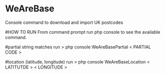 # WeAreBase
Console command to download and import UK postcodes

#HOW TO RUN
From command prompt run php console to see the available command.

#partial string matches
run > php console WeAreBasePartial < PARTIAL CODE >

#location (latitude, longitude)
run > php console WeAreBaseLocation < LATITUTDE > < LONGITUDE >


